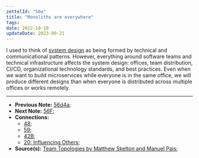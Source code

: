 ```yaml
---
zettelId: "56e"
title: "Monoliths are everywhere"
tags:
date: 2022-10-10
updateDate: 2023-09-21
---
```


I used to think of [system design](/notes/48/) as being formed by technical and communicational patterns. However, everything around software teams and technical infrastructure affects the system design: offices, team distribution, CI/CD, organizational technology standards, and best practices. Even when we want to build microservices while everyone is in the same office, we will produce different designs than when everyone is distributed across multiple offices or works remotely.

---

- **Previous Note:** [56d4a](/notes/56d4a/);
- **Next Note:** [56F](/notes/56f/);
- **Connections:**
  - [48](/notes/48/);
  - [59](/notes/59/);
  - [42B](/notes/42b/);
  - [20: Influencing Others](/notes/20/);
- **Source(s):** [Team Topologies by Matthew Skelton and Manuel Pais](/books/team-topologies-book-review-summary-and-notes/);
